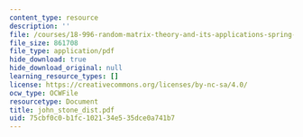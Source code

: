 ```yaml
---
content_type: resource
description: ''
file: /courses/18-996-random-matrix-theory-and-its-applications-spring-2004/75cbf0c0b1fc102134e535dce0a741b7_john_stone_dist.pdf
file_size: 861708
file_type: application/pdf
hide_download: true
hide_download_original: null
learning_resource_types: []
license: https://creativecommons.org/licenses/by-nc-sa/4.0/
ocw_type: OCWFile
resourcetype: Document
title: john_stone_dist.pdf
uid: 75cbf0c0-b1fc-1021-34e5-35dce0a741b7
---
```

